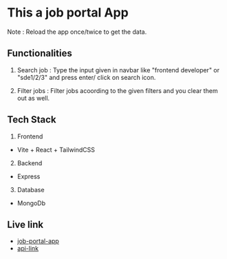 # This a job portal App

Note : Reload the app once/twice to get the data.

## Functionalities

1.  Search job : Type the input given in navbar like "frontend developer" or "sde1/2/3" and press enter/ click on search icon.

2.  Filter jobs : Filter jobs acoording to the given filters and you clear them out as well.

## Tech Stack

1. Frontend

- Vite + React + TailwindCSS

2. Backend

- Express

3. Database

- MongoDb

## Live link

- [job-portal-app](https://job-portal-frontend-sepia.vercel.app/)
- [api-link](https://job-portal-backend-drab.vercel.app/jobs)
